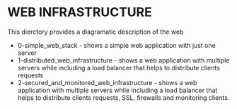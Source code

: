 # WEB INFRASTRUCTURE

This dierctory provides a diagramatic description of the web
- 0-simple_web_stack - shows a simple web application with just one server
- 1-distributed_web_infrastructure - shows a web application with multiple servers while including a load balancer that helps to distribute  clients requests
- 2-secured_and_monitored_web_infrastructure - shows a web application with multiple servers while including a load balancer that helps to distribute  clients requests, SSL, firewalls and monitoring clients.